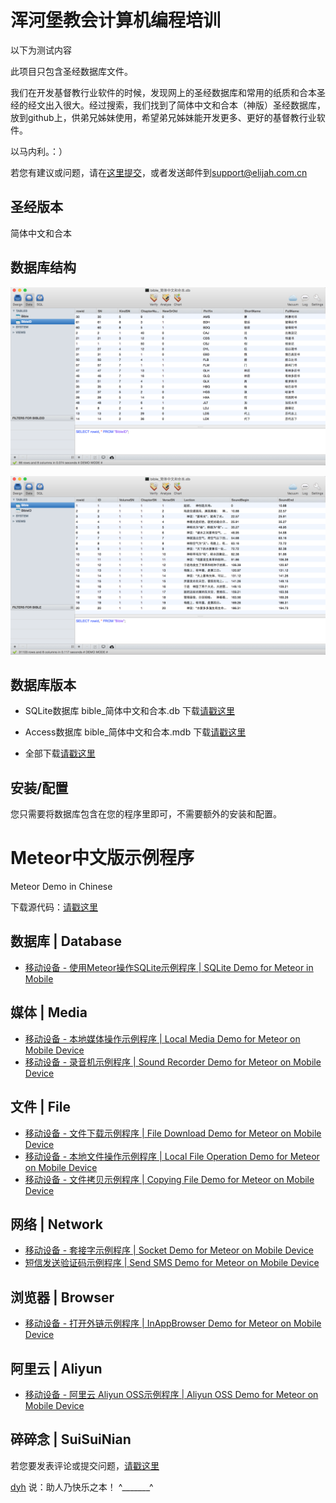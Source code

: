 # 浑河堡教会计算机编程培训

以下为测试内容

此项目只包含圣经数据库文件。

我们在开发基督教行业软件的时候，发现网上的圣经数据库和常用的纸质和合本圣经的经文出入很大。经过搜索，我们找到了简体中文和合本（神版）圣经数据库，放到github上，供弟兄姊妹使用，希望弟兄姊妹能开发更多、更好的基督教行业软件。

以马内利。：）

若您有建议或问题，请在[这里提交](https://github.com/ElijahLabs/bible/issues)，或者发送邮件到[support@elijah.com.cn](mailto:support@elijah.com.cn)



## 圣经版本

简体中文和合本


## 数据库结构

![image](screenshot1.png)

![image](screenshot2.png)



## 数据库版本

- SQLite数据库 bible_简体中文和合本.db 下载[请戳这里](https://github.com/ElijahLabs/bible/raw/master/bible_%E7%AE%80%E4%BD%93%E4%B8%AD%E6%96%87%E5%92%8C%E5%90%88%E6%9C%AC.db)

- Access数据库 bible_简体中文和合本.mdb 下载[请戳这里](https://github.com/ElijahLabs/bible/raw/master/bible_%E7%AE%80%E4%BD%93%E4%B8%AD%E6%96%87%E5%92%8C%E5%90%88%E6%9C%AC.mdb)

- 全部下载[请戳这里](https://github.com/ElijahLabs/bible/archive/master.zip)



## 安装/配置

您只需要将数据库包含在您的程序里即可，不需要额外的安装和配置。



# Meteor中文版示例程序

Meteor Demo in Chinese

下载源代码：[请戳这里](https://github.com/MeteorChina/MeteorDemo/archive/master.zip)


## 数据库 | Database

- [移动设备 - 使用Meteor操作SQLite示例程序 | SQLite Demo for Meteor in Mobile](SQLiteDemo/) 


## 媒体 | Media

- [移动设备 - 本地媒体操作示例程序 | Local Media Demo for Meteor on Mobile Device](LocalMediaDemo/)
- [移动设备 - 录音机示例程序 | Sound Recorder Demo for Meteor on Mobile Device](SoundRecorderDemo/)


## 文件 | File

- [移动设备 - 文件下载示例程序 | File Download Demo for Meteor on Mobile Device](DownloadFileDemo/)
- [移动设备 - 本地文件操作示例程序 | Local File Operation Demo for Meteor on Mobile Device](FileOperationDemo/)
- [移动设备 - 文件拷贝示例程序 | Copying File Demo for Meteor on Mobile Device](CopyFileDemo/)


## 网络 | Network

- [移动设备 - 套接字示例程序 | Socket Demo for Meteor on Mobile Device](SocketDemo/)
- [短信发送验证码示例程序 | Send SMS Demo for Meteor on Mobile Device](SendSMSDemo/)


## 浏览器 | Browser

- [移动设备 - 打开外链示例程序 | InAppBrowser Demo for Meteor on Mobile Device](InAppBrowserDemo/)


## 阿里云 | Aliyun

- [移动设备 - 阿里云 Aliyun OSS示例程序 | Aliyun OSS Demo for Meteor on Mobile Device](AliyunOSSDemo/)



## 碎碎念 | SuiSuiNian

若您要发表评论或提交问题，[请戳这里](https://github.com/MeteorChina/MeteorDemo/issues)

[dyh](https://github.com/dyh) 说：助人乃快乐之本！  ^_______^
